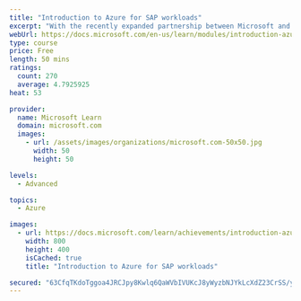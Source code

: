 ```yaml
---
title: "Introduction to Azure for SAP workloads"
excerpt: "With the recently expanded partnership between Microsoft and SAP, you can run SAP applications across development, test, and production scenarios in Azure, taking advantage of the scalability, flexibility, and cost savings of Microsoft Azure."
webUrl: https://docs.microsoft.com/en-us/learn/modules/introduction-azure-sap-workloads/
type: course
price: Free
length: 50 mins
ratings:
  count: 270
  average: 4.7925925
heat: 53

provider:
  name: Microsoft Learn
  domain: microsoft.com
  images:
    - url: /assets/images/organizations/microsoft.com-50x50.jpg
      width: 50
      height: 50

levels:
  - Advanced

topics:
  - Azure

images:
  - url: https://docs.microsoft.com/learn/achievements/introduction-azure-sap-workloads-social.png
    width: 800
    height: 400
    isCached: true
    title: "Introduction to Azure for SAP workloads"

secured: "63CfqTKdoTggoa4JRCJpy8Kwlq6QaWVbIVUKcJ8yWyzbNJYkLcXdZ23CrSS/y2jIMgt+3KcdEE7UvNht7f2m/JU6msDi38rF8QKE7dTDlLobCgXuwsGv4bmiO+KidZF/Jnu5dsRQ/j2JOj0j2E1kupQ1X1S0cfpTyAPFM2FQGY3YrxWrztybuNNT6Nguzkg5QfH4wMEyjKP9ppMErnBjfV0Ru/MLTC1O/qZRO2QX0W+rCKT9eOI/6DZjkkNOpGJ/nVN2jnIk41pIQepKl5Tp8S4e9JzsM1qh5NExom3VLuptoMRTtj0nmaVbtr8p0X7JchLrDtYaTSp1+q9yem6m65Bw7p00MUG799u9ga58703yDPH+bv7ltKuh8KzyLwNSh8ttdJszZXr5uZJrtgnpgg==;59VTrPHfHtKcIr8WKQiuWw=="
---
```


